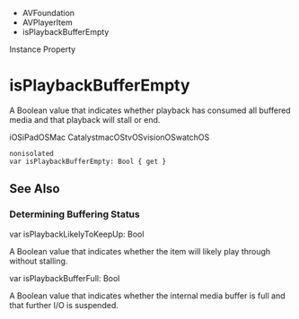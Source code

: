 

- AVFoundation
- AVPlayerItem
-  isPlaybackBufferEmpty 

Instance Property

# isPlaybackBufferEmpty

A Boolean value that indicates whether playback has consumed all buffered media and that playback will stall or end.

iOSiPadOSMac CatalystmacOStvOSvisionOSwatchOS

``` source
nonisolated
var isPlaybackBufferEmpty: Bool { get }
```

## See Also

### Determining Buffering Status

var isPlaybackLikelyToKeepUp: Bool

A Boolean value that indicates whether the item will likely play through without stalling.

var isPlaybackBufferFull: Bool

A Boolean value that indicates whether the internal media buffer is full and that further I/O is suspended.


